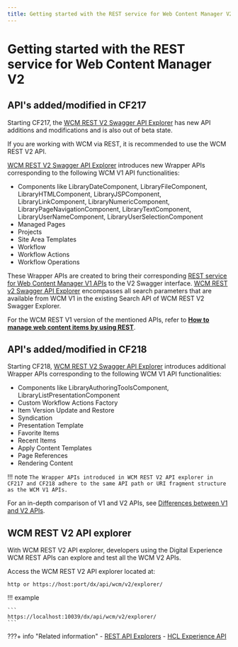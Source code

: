 ```yaml
---
title: Getting started with the REST service for Web Content Manager V2
---
```


# Getting started with the REST service for Web Content Manager V2

## API's added/modified in CF217

Starting CF217, the [WCM REST V2 Swagger API Explorer](https://opensource.hcltechsw.com/experience-api-documentation/wcm-api/) has new API additions and modifications and is also out of beta state.

If you are working with WCM via REST, it is recommended to use the WCM REST V2 API.

[WCM REST V2 Swagger API Explorer](https://opensource.hcltechsw.com/experience-api-documentation/wcm-api/) introduces new Wrapper APIs corresponding to the following WCM V1 API functionalities:

- Components like LibraryDateComponent, LibraryFileComponent, LibraryHTMLComponent, LibraryJSPComponent, LibraryLinkComponent, LibraryNumericComponent, LibraryPageNavigationComponent, LibraryTextComponent, LibraryUserNameComponent, LibraryUserSelectionComponent
- Managed Pages
- Projects
- Site Area Templates
- Workflow
- Workflow Actions
- Workflow Operations

These Wrapper APIs are created to bring their corresponding [REST service for Web Content Manager V1 APIs](../wcm_rest/index.md) to the V2 Swagger interface. [WCM REST v2 Swagger API Explorer](https://opensource.hcltechsw.com/experience-api-documentation/wcm-api/) encompasses all search parameters that are available from WCM V1 in the existing Search API of WCM REST V2 Swagger Explorer.

For the WCM REST V1 version of the mentioned APIs, refer to **[How to manage web content items by using REST](../wcm_rest/wcm_rest_mng_content/index.md)**.

## API's added/modified in CF218

Starting CF218, [WCM REST V2 Swagger API Explorer](https://opensource.hcltechsw.com/experience-api-documentation/wcm-api/) introduces additional Wrapper APIs corresponding to the following WCM V1 API functionalities:

- Components like LibraryAuthoringToolsComponent, LibraryListPresentationComponent
- Custom Workflow Actions Factory 
- Item Version Update and Restore 
- Syndication
- Presentation Template 
- Favorite Items 
- Recent Items
- Apply Content Templates 
- Page References 
- Rendering Content

!!! note
    ```
    The Wrapper APIs introduced in WCM REST V2 API explorer in CF217 and CF218 adhere to the same API path or URI fragment structure as the WCM V1 APIs.
    ```

For an in-depth comparison of V1 and V2 APIs, see [Differences between V1 and V2 APIs](comparison_v1_v2.md).

## WCM REST V2 API explorer

With WCM REST V2 API explorer, developers using the Digital Experience WCM REST APIs can explore and test all the WCM V2 APIs. 

Access the WCM REST V2 API explorer located at:

```
http or https://host:port/dx/api/wcm/v2/explorer/
```

!!! example

    ```
    https://localhost:10039/dx/api/wcm/v2/explorer/
    ```

???+ info "Related information"
    - [REST API Explorers](../../../extend_dx/apis/hcl_experience_api/api_explorers.md)
    - [HCL Experience API](../../../extend_dx/apis/hcl_experience_api/index.md)


